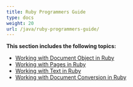 ```yaml
---
title: Ruby Programmers Guide
type: docs
weight: 20
url: /java/ruby-programmers-guide/
---
```


**This section includes the following topics:**

- [Working with Document Object in Ruby](/pdf/java/working-with-document-object-in-ruby/)
- [Working with Pages in Ruby](/pdf/java/working-with-pages-in-ruby/)
- [Working with Text in Ruby](/pdf/java/working-with-text-in-ruby/)
- [Working with Document Conversion in Ruby](/pdf/java/working-with-document-conversion-in-ruby/)
